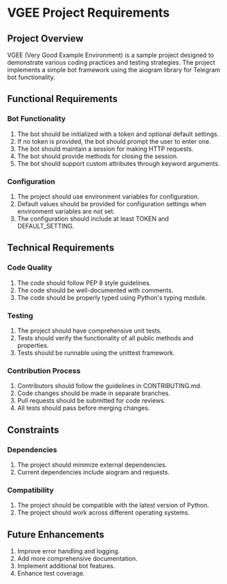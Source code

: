 # VGEE Project Requirements

## Project Overview
VGEE (Very Good Example Environment) is a sample project designed to demonstrate various coding practices and testing strategies. The project implements a simple bot framework using the aiogram library for Telegram bot functionality.

## Functional Requirements

### Bot Functionality
1. The bot should be initialized with a token and optional default settings.
2. If no token is provided, the bot should prompt the user to enter one.
3. The bot should maintain a session for making HTTP requests.
4. The bot should provide methods for closing the session.
5. The bot should support custom attributes through keyword arguments.

### Configuration
1. The project should use environment variables for configuration.
2. Default values should be provided for configuration settings when environment variables are not set.
3. The configuration should include at least TOKEN and DEFAULT_SETTING.

## Technical Requirements

### Code Quality
1. The code should follow PEP 8 style guidelines.
2. The code should be well-documented with comments.
3. The code should be properly typed using Python's typing module.

### Testing
1. The project should have comprehensive unit tests.
2. Tests should verify the functionality of all public methods and properties.
3. Tests should be runnable using the unittest framework.

### Contribution Process
1. Contributors should follow the guidelines in CONTRIBUTING.md.
2. Code changes should be made in separate branches.
3. Pull requests should be submitted for code reviews.
4. All tests should pass before merging changes.

## Constraints

### Dependencies
1. The project should minimize external dependencies.
2. Current dependencies include aiogram and requests.

### Compatibility
1. The project should be compatible with the latest version of Python.
2. The project should work across different operating systems.

## Future Enhancements
1. Improve error handling and logging.
2. Add more comprehensive documentation.
3. Implement additional bot features.
4. Enhance test coverage.